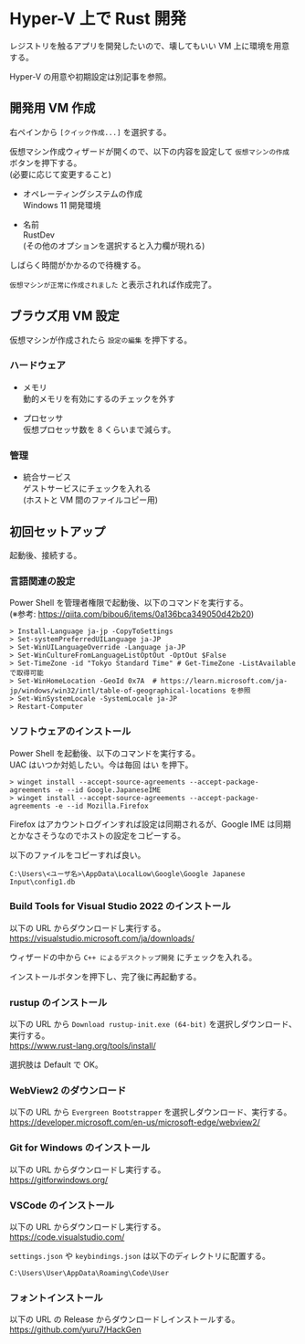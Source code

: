 # Hyper-V 上で Rust 開発

レジストリを触るアプリを開発したいので、壊してもいい VM 上に環境を用意する。

Hyper-V の用意や初期設定は別記事を参照。

## 開発用 VM 作成

右ペインから `[クイック作成...]` を選択する。

仮想マシン作成ウィザードが開くので、以下の内容を設定して `仮想マシンの作成` ボタンを押下する。  
(必要に応じて変更すること)

* オペレーティングシステムの作成  
Windows 11 開発環境 

* 名前  
RustDev  
(その他のオプションを選択すると入力欄が現れる)

しばらく時間がかかるので待機する。

`仮想マシンが正常に作成されました` と表示されれば作成完了。

## ブラウズ用 VM 設定
仮想マシンが作成されたら `設定の編集` を押下する。

### ハードウェア
* メモリ  
動的メモリを有効にするのチェックを外す

* プロセッサ  
仮想プロセッサ数を 8 くらいまで減らす。

### 管理
* 統合サービス  
ゲストサービスにチェックを入れる  
(ホストと VM 間のファイルコピー用)

## 初回セットアップ
起動後、接続する。

### 言語関連の設定
Power Shell を管理者権限で起動後、以下のコマンドを実行する。  
(※参考: https://qiita.com/bibou6/items/0a136bca349050d42b20)
```
> Install-Language ja-jp -CopyToSettings
> Set-systemPreferredUILanguage ja-JP
> Set-WinUILanguageOverride -Language ja-JP
> Set-WinCultureFromLanguageListOptOut -OptOut $False
> Set-TimeZone -id "Tokyo Standard Time" # Get-TimeZone -ListAvailable で取得可能
> Set-WinHomeLocation -GeoId 0x7A  # https://learn.microsoft.com/ja-jp/windows/win32/intl/table-of-geographical-locations を参照
> Set-WinSystemLocale -SystemLocale ja-JP
> Restart-Computer
```

### ソフトウェアのインストール
Power Shell を起動後、以下のコマンドを実行する。  
UAC はいつか対処したい。今は毎回 はい を押下。
```
> winget install --accept-source-agreements --accept-package-agreements -e --id Google.JapaneseIME
> winget install --accept-source-agreements --accept-package-agreements -e --id Mozilla.Firefox
```

Firefox はアカウントログインすれば設定は同期されるが、Google IME は同期とかなさそうなのでホストの設定をコピーする。

以下のファイルをコピーすれば良い。
```
C:\Users\<ユーザ名>\AppData\LocalLow\Google\Google Japanese Input\config1.db
```

### Build Tools for Visual Studio 2022 のインストール
以下の URL からダウンロードし実行する。  
https://visualstudio.microsoft.com/ja/downloads/

ウィザードの中から `C++ によるデスクトップ開発` にチェックを入れる。

インストールボタンを押下し、完了後に再起動する。

### rustup のインストール
以下の URL から `Download rustup-init.exe (64-bit)` を選択しダウンロード、実行する。  
https://www.rust-lang.org/tools/install/

選択肢は Default で OK。

### WebView2 のダウンロード
以下の URL から `Evergreen Bootstrapper` を選択しダウンロード、実行する。
https://developer.microsoft.com/en-us/microsoft-edge/webview2/

### Git for Windows のインストール
以下の URL からダウンロードし実行する。  
https://gitforwindows.org/

### VSCode のインストール
以下の URL からダウンロードし実行する。  
https://code.visualstudio.com/

`settings.json` や `keybindings.json` は以下のディレクトリに配置する。
```
C:\Users\User\AppData\Roaming\Code\User
```

### フォントインストール
以下の URL の Release からダウンロードしインストールする。  
https://github.com/yuru7/HackGen
